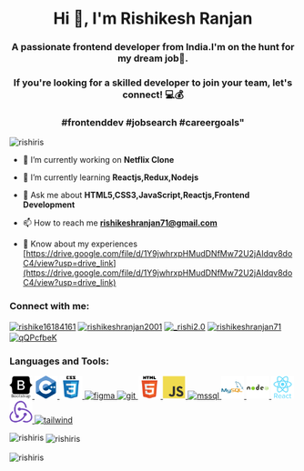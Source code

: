 <h1 align="center">Hi 👋, I'm Rishikesh Ranjan</h1>
<h3 align="center">A passionate frontend developer from India.I'm on the hunt for my dream job🚀.<h3>
  <h3 align="center">If you're looking for a skilled developer to join your team, let's connect! 💻💰<h3> 
  <h3 align="center">#frontenddev #jobsearch #careergoals"</h3>

<p align="left"> <img src="https://komarev.com/ghpvc/?username=rishiris&label=Profile%20views&color=0e75b6&style=flat" alt="rishiris" /> </p>

- 🔭 I’m currently working on **Netflix Clone**

- 🌱 I’m currently learning **Reactjs,Redux,Nodejs**

- 💬 Ask me about **HTML5,CSS3,JavaScript,Reactjs,Frontend Development**

- 📫 How to reach me **rishikeshranjan71@gmail.com**

- 📄 Know about my experiences [https://drive.google.com/file/d/1Y9jwhrxpHMudDNfMw72U2jAIdqv8doC4/view?usp=drive_link](https://drive.google.com/file/d/1Y9jwhrxpHMudDNfMw72U2jAIdqv8doC4/view?usp=drive_link)

<h3 align="left">Connect with me:</h3>
<p align="left">
<a href="https://twitter.com/rishike16184161" target="blank"><img align="center" src="https://raw.githubusercontent.com/rahuldkjain/github-profile-readme-generator/master/src/images/icons/Social/twitter.svg" alt="rishike16184161" height="30" width="40" /></a>
<a href="https://linkedin.com/in/rishikeshranjan2001" target="blank"><img align="center" src="https://raw.githubusercontent.com/rahuldkjain/github-profile-readme-generator/master/src/images/icons/Social/linked-in-alt.svg" alt="rishikeshranjan2001" height="30" width="40" /></a>
<a href="https://instagram.com/_rishi2.0" target="blank"><img align="center" src="https://raw.githubusercontent.com/rahuldkjain/github-profile-readme-generator/master/src/images/icons/Social/instagram.svg" alt="_rishi2.0" height="30" width="40" /></a>
<a href="https://auth.geeksforgeeks.org/user/rishikeshranjan71" target="blank"><img align="center" src="https://raw.githubusercontent.com/rahuldkjain/github-profile-readme-generator/master/src/images/icons/Social/geeks-for-geeks.svg" alt="rishikeshranjan71" height="30" width="40" /></a>
<a href="https://discord.gg/qQPcfbeK" target="blank"><img align="center" src="https://raw.githubusercontent.com/rahuldkjain/github-profile-readme-generator/master/src/images/icons/Social/discord.svg" alt="qQPcfbeK" height="30" width="40" /></a>
</p>

<h3 align="left">Languages and Tools:</h3>
<p align="left"> <a href="https://getbootstrap.com" target="_blank" rel="noreferrer"> <img src="https://raw.githubusercontent.com/devicons/devicon/master/icons/bootstrap/bootstrap-plain-wordmark.svg" alt="bootstrap" width="40" height="40"/> </a> <a href="https://www.w3schools.com/cpp/" target="_blank" rel="noreferrer"> <img src="https://raw.githubusercontent.com/devicons/devicon/master/icons/cplusplus/cplusplus-original.svg" alt="cplusplus" width="40" height="40"/> </a> <a href="https://www.w3schools.com/css/" target="_blank" rel="noreferrer"> <img src="https://raw.githubusercontent.com/devicons/devicon/master/icons/css3/css3-original-wordmark.svg" alt="css3" width="40" height="40"/> </a> <a href="https://www.figma.com/" target="_blank" rel="noreferrer"> <img src="https://www.vectorlogo.zone/logos/figma/figma-icon.svg" alt="figma" width="40" height="40"/> </a> <a href="https://git-scm.com/" target="_blank" rel="noreferrer"> <img src="https://www.vectorlogo.zone/logos/git-scm/git-scm-icon.svg" alt="git" width="40" height="40"/> </a> <a href="https://www.w3.org/html/" target="_blank" rel="noreferrer"> <img src="https://raw.githubusercontent.com/devicons/devicon/master/icons/html5/html5-original-wordmark.svg" alt="html5" width="40" height="40"/> </a> <a href="https://developer.mozilla.org/en-US/docs/Web/JavaScript" target="_blank" rel="noreferrer"> <img src="https://raw.githubusercontent.com/devicons/devicon/master/icons/javascript/javascript-original.svg" alt="javascript" width="40" height="40"/> </a> <a href="https://www.microsoft.com/en-us/sql-server" target="_blank" rel="noreferrer"> <img src="https://www.svgrepo.com/show/303229/microsoft-sql-server-logo.svg" alt="mssql" width="40" height="40"/> </a> <a href="https://www.mysql.com/" target="_blank" rel="noreferrer"> <img src="https://raw.githubusercontent.com/devicons/devicon/master/icons/mysql/mysql-original-wordmark.svg" alt="mysql" width="40" height="40"/> </a> <a href="https://nodejs.org" target="_blank" rel="noreferrer"> <img src="https://raw.githubusercontent.com/devicons/devicon/master/icons/nodejs/nodejs-original-wordmark.svg" alt="nodejs" width="40" height="40"/> </a> <a href="https://reactjs.org/" target="_blank" rel="noreferrer"> <img src="https://raw.githubusercontent.com/devicons/devicon/master/icons/react/react-original-wordmark.svg" alt="react" width="40" height="40"/> </a> <a href="https://redux.js.org" target="_blank" rel="noreferrer"> <img src="https://raw.githubusercontent.com/devicons/devicon/master/icons/redux/redux-original.svg" alt="redux" width="40" height="40"/> </a> <a href="https://tailwindcss.com/" target="_blank" rel="noreferrer"> <img src="https://www.vectorlogo.zone/logos/tailwindcss/tailwindcss-icon.svg" alt="tailwind" width="40" height="40"/> </a> </p>

<p><img align="left" src="https://github-readme-stats.vercel.app/api/top-langs?username=rishiris&show_icons=true&locale=en&layout=compact" alt="rishiris" /></p>

<p>&nbsp;<img align="center" src="https://github-readme-stats.vercel.app/api?username=rishiris&show_icons=true&locale=en" alt="rishiris" /></p>

<p><img align="center" src="https://github-readme-streak-stats.herokuapp.com/?user=rishiris&" alt="rishiris" /></p>
